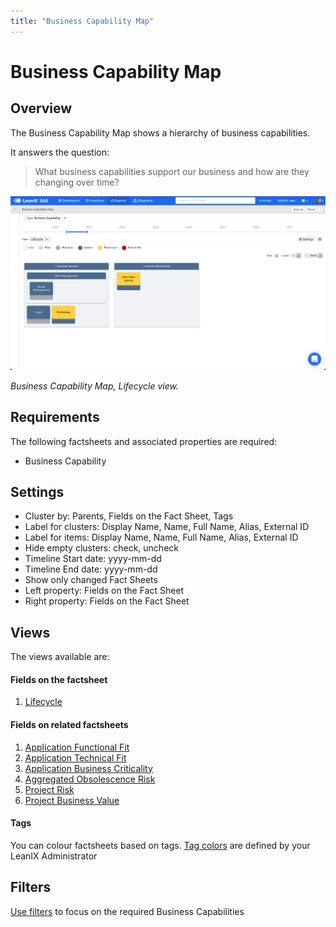 ```yaml
---
title: "Business Capability Map"
---
```


# Business Capability Map

## Overview

The Business Capability Map shows a hierarchy of business capabilities. 

It answers the question:

> What business capabilities support our business and how are they changing over time? 

![Business Capability Factsheet Map report](../assets/images/business-capability-map.png)

*Business Capability Map, Lifecycle view.*

## Requirements

The following factsheets and associated properties are required:

- Business Capability

## Settings

- Cluster by: Parents, Fields on the Fact Sheet, Tags
- Label for clusters: Display Name, Name, Full Name, Alias, External ID
- Label for items: Display Name, Name, Full Name, Alias, External ID
- Hide empty clusters: check, uncheck
- Timeline Start date: yyyy-mm-dd
- Timeline End date: yyyy-mm-dd
- Show only changed Fact Sheets
- Left property: Fields on the Fact Sheet
- Right property: Fields on the Fact Sheet

## Views

The views available are:

#### Fields on the factsheet 

1. [Lifecycle][lifecycle-view]

#### Fields on related factsheets

1. [Application Functional Fit][application-functional-fit-view]
1. [Application Technical Fit][application-technical-fit-view]
1. [Application Business Criticality][application-business-criticality-view]
1. [Aggregated Obsolescence Risk][aggregated-obsolescence-risk-view]
1. [Project Risk][project-risk-view]
1. [Project Business Value][project-business-value-view]

#### Tags

You can colour factsheets based on tags. [Tag colors](https://docs.leanix.net/docs/maintain-your-tags) are defined by your LeanIX Administrator

## Filters

[Use filters][report-filters] to focus on the required Business Capabilities


<!-- view links -->

[lifecycle-view]: https://docs.leanix.net/docs/reporting-views#1-lifecycle
[application-functional-fit-view]: https://docs.leanix.net/docs/reporting-views#2-functional-fit
[application-technical-fit-view]: https://docs.leanix.net/docs/reporting-views#3-technical-fit
[it-component-technical-fit]: https://docs.leanix.net/docs/reporting-views#3-technical-fit
[application-business-criticality-view]: https://docs.leanix.net/docs/reporting-views#4-business-criticality
[aggregated-obsolescence-risk-view]: https://docs.leanix.net/docs/reporting-views#5-technology-risk
[project-risk-view]: https://docs.leanix.net/docs/reporting-views#6-project-risk
[project-status-view]: https://docs.leanix.net/docs/reporting-views#7-project-status
[project-cost-view]: https://docs.leanix.net/docs/reporting-views#8-project-business-value-budget-opex--capex
[project-business-value-view]: https://docs.leanix.net/docs/reporting-views#9-project-business-value-npv
[provider-quality-view]: https://docs.leanix.net/docs/reporting-views#10-provider-quality
[provider-criticality-view]: https://docs.leanix.net/docs/reporting-views#11-provider-criticality
[application-total-annual-cost-view]: https://docs.leanix.net/docs/reporting-views#12-it-componentsapplications-total-annual-cost
[it-component-resource-classification]: https://docs.leanix.net/docs/reporting-views#13-technical-stacksit-components-resource-classification
[data-classification-view]: https://docs.leanix.net/docs/reporting-views#14-data-object-application-data-classification

<!-- other links -->

[report-filters]: https://docs.leanix.net/docs/searching-and-filtering-functions-in-leanix#searching-in-reports
